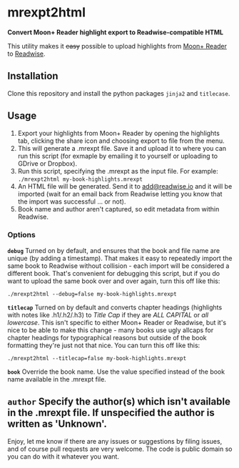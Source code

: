 # mrexpt2html

**Convert Moon+ Reader highlight export to Readwise-compatible HTML**

This utility makes it ~~easy~~ possible to upload highlights from [Moon+ Reader](https://play.google.com/store/apps/details?id=com.flyersoft.moonreaderp&hl=en&gl=US) to [Readwise](https://readwise.io/).

## Installation
Clone this repository and install the python packages `jinja2` and `titlecase`.

## Usage
1. Export your highlights from Moon+ Reader by opening the highlights tab, clicking the share icon and choosing export to file from the menu.
2. This will generate a .mrexpt file. Save it and upload it to where you can run this script (for exmaple by emailing it to yourself or uploading to GDrive or Dropbox).
3. Run this script, specifying the .mrexpt as the input file. For example:
`./mrexpt2html my-book-highlights.mrexpt`
4. An HTML file will be generated. Send it to add@readwise.io and it will be imported (wait for an email back from Readwise letting you know that the import was successful ... or not).
5. Book name and author aren't captured, so edit metadata from within Readwise.

### Options
**`debug`**
Turned on by default, and ensures that the book and file name are unique (by adding a timestamp). That makes it easy to repeatedly import the same book to Readwise without collision - each import will be considered a different book. That's convenient for debugging this script, but if you do want to upload the same book over and over again, turn this off like this:

`./mrexpt2html --debug=false my-book-highlights.mrexpt`


**`titlecap`**
Turned on by default and converts chapter headings (highlights with notes like .h1/.h2/.h3) to *Title Cap* if they are *ALL CAPITAL* or *all lowercase*. This isn't specific to either Moon+ Reader or Readwise, but it's nice to be able to make this change - many books use ugly allcaps for chapter headings for typographical reasons but outside of the book formatting they're just not that nice. You can turn this off like this:

`./mrexpt2html --titlecap=false my-book-highlights.mrexpt`


**`book`**
Override the book name. Use the value specified instead of the book name available in the .mrexpt file.


**`author`**
Specify the author(s) which isn't available in the .mrexpt file. If unspecified the author is written as 'Unknown'.
---

Enjoy, let me know if there are any issues or suggestions by filing issues, and of course pull requests are very welcome. The code is public domain so you can do with it whatever you want.